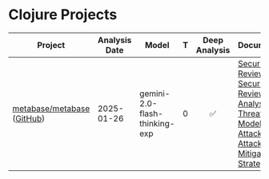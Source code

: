 # Clojure Projects
| Project | Analysis Date | Model | T | Deep Analysis | Documentation |
|---------|---------------|-------|---|:-------------:|---------------|
| [metabase/metabase](metabase/metabase/) ([GitHub](https://github.com/metabase/metabase)) | 2025-01-26 | gemini-2.0-flash-thinking-exp | 0 | ✅ | [Security Design Review](metabase/metabase/2025-01-26-gemini-2.0-flash-thinking-exp/sec-design.md), [Security Design Review - Deep Analysis](metabase/metabase/2025-01-26-gemini-2.0-flash-thinking-exp/sec-design-deep-analysis.md), [Threat Modeling](metabase/metabase/2025-01-26-gemini-2.0-flash-thinking-exp/threat-modeling.md), [Attack Surface](metabase/metabase/2025-01-26-gemini-2.0-flash-thinking-exp/attack-surface.md), [Attack Tree](metabase/metabase/2025-01-26-gemini-2.0-flash-thinking-exp/attack-tree.md), [Mitigation Strategies](metabase/metabase/2025-01-26-gemini-2.0-flash-thinking-exp/mitigations.md) |